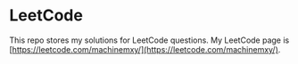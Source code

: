 # LeetCode

This repo stores my solutions for LeetCode questions. 
My LeetCode page is [https://leetcode.com/machinemxy/](https://leetcode.com/machinemxy/).  
